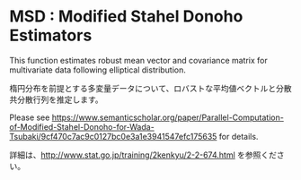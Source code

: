 # MSD : Modified Stahel Donoho Estimators
This function estimates robust mean vector and covariance matrix for multivariate data following elliptical distribution.

楕円分布を前提とする多変量データについて、ロバストな平均値ベクトルと分散共分散行列を推定します。

Please see https://www.semanticscholar.org/paper/Parallel-Computation-of-Modified-Stahel-Donoho-for-Wada-Tsubaki/9cf470c7ac9c0127bc0e3a1e3941547efc175635 for details.

詳細は、http://www.stat.go.jp/training/2kenkyu/2-2-674.html を参照ください。
